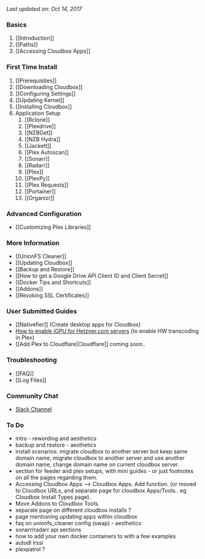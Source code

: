 _Last updated on: Oct 14, 2017_

### Basics ###
1. [[Introduction]]
1. [[Paths]]
1. [[Accessing Cloudbox Apps]]

### First Time Install ###
1. [[Prerequisites]]
1. [[Downloading Cloudbox]]
1. [[Configuring Settings]]
1. [[Updating Kernel]]
1. [[Installing Cloudbox]]
1. Application Setup
    1. [[Rclone]]
    1. [[Plexdrive]]
    1. [[NZBGet]]
    1. [[NZB Hydra]]
    1. [[Jackett]]
    1. [[Plex Autoscan]]
    1. [[Sonarr]]
    1. [[Radarr]]
    1. [[Plex]]
    1. [[PlexPy]]
    1. [[Plex Requests]]
    1. [[Portainer]]
    1. [[Organizr]]

### Advanced Configuration ###
- [[Customizing Plex Libraries]]

### More Information ###
- [[UnionFS Cleaner]]
- [[Updating Cloudbox]]
- [[Backup and Restore]]
- [[How to get a Google Drive API Client ID and Client Secret]]
- [[Docker Tips and Shortcuts]]
- [[Addons]]
- [[Revoking SSL Certificates]]

### User Submitted Guides
- [[Nativefier]] (Create desktop apps for Cloudbox)
- [How to enable iGPU for Hetzner.com servers](https://github.com/desimaniac/docs/blob/master/enable_igpu_on_hetzner.md) (to enable HW transcoding in Plex)
- [[Add Plex to Cloudflare|Cloudflare]] coming soon..

### Troubleshooting ###
- [[FAQ]]
- [[Log Files]]

### Community Chat ###
- [Slack Channel](https://join.slack.com/t/cloud-box/shared_invite/MjM1NTI2OTEwMzIyLTE1MDQzOTAyNDAtYWNhOWY2NzNiZA)


### To Do ###
- intro - rewording and aesthetics
- backup and restore - aesthetics
- install scenarios: migrate cloudbox to another server but keep same domain name, migrate cloudbox to another server and use another domain name, change domain name on current cloudbox server.
- section for feeder and plex setups, with mini guides - or just footnotes on all the pages regarding them.
- Accessing Cloudbox Apps --> Cloudbox Apps. Add function. (or moved to Cloudbox URLs, and separate page for cloudbox Apps/Tools.. eg Cloudbox Install Types page).
- Move Addons to Cloudbox Tools.
- separate page on different cloudbox installs ?
- page mentioning updating apps within cloudbox
- faq on unionfs_cleaner config (swap) - aesthetics
- sonarr/radarr api sections
- how to add your own docker containers to with a few examples
- autodl irssi
- plexpatrol ?